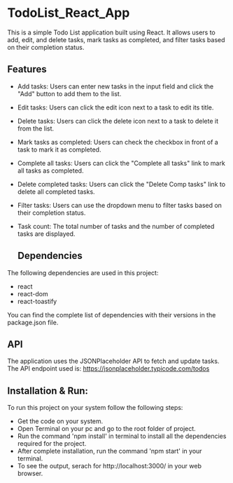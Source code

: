 # TodoList_React_App

This is a simple Todo List application built using React. It allows users to add, edit, and delete tasks, mark tasks as completed, and filter tasks based on their completion status.

## Features
- Add tasks: Users can enter new tasks in the input field and click the "Add" button to add them to the list.
- Edit tasks: Users can click the edit icon next to a task to edit its title.
- Delete tasks: Users can click the delete icon next to a task to delete it from the list.
- Mark tasks as completed: Users can check the checkbox in front of a task to mark it as completed.
- Complete all tasks: Users can click the "Complete all tasks" link to mark all tasks as completed.
- Delete completed tasks: Users can click the "Delete Comp tasks" link to delete all completed tasks.
- Filter tasks: Users can use the dropdown menu to filter tasks based on their completion status.
- Task count: The total number of tasks and the number of completed tasks are displayed.

  ## Dependencies
  
The following dependencies are used in this project:

- react
- react-dom
- react-toastify

You can find the complete list of dependencies with their versions in the package.json file.

## API

The application uses the JSONPlaceholder API to fetch and update tasks. The API endpoint used is: https://jsonplaceholder.typicode.com/todos

## Installation & Run:

To run this project on your system follow the following steps:

- Get the code on your system.
- Open Terminal on your pc and go to the root folder of project.
- Run the command 'npm install' in terminal to install all the dependencies required for the project.
- After complete installation, run the command 'npm start' in your terminal.
- To see the output, serach for http://localhost:3000/ in your web browser.

